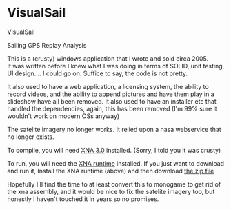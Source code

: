 # VisualSail
VisualSail

Sailing GPS Replay Analysis

This is a (crusty) windows application that I wrote and sold circa 2005.  
It was written before I knew what I was doing in terms of SOLID, unit testing, UI design.... I could go on.
Suffice to say, the code is not pretty.

It also used to have a web application, a licensing system, the ability to record videos, and the ability to append pictures and have them play
in a slideshow have all been removed.  It also used to have an installer etc that handled the dependencies, again, this has been removed (I'm 99% sure it wouldn't work on modern OSs anyway)

The satelite imagery no longer works.  It relied upon a nasa webservice that no longer exists.

To compile, you will need [XNA 3.0](https://www.microsoft.com/en-us/download/details.aspx?id=15300) installed.
(Sorry, I told you it was crusty)

To run, you will need the [XNA runtime](https://www.microsoft.com/en-us/download/details.aspx?id=22588) installed.
If you just want to download and run it, Install the XNA runtime (above) and then download [the zip file](https://raw.githubusercontent.com/brookpatten/VisualSail/master/1.0.1.20.zip)

Hopefully I'll find the time to at least convert this to monogame to get rid of the xna assembly, and it would be nice to fix the satelite imagery too, but honestly I haven't touched it in years so no promises.
